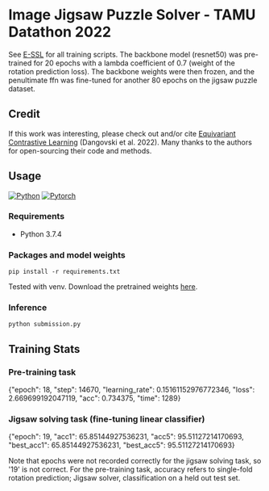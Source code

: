 # Image Jigsaw Puzzle Solver - TAMU Datathon 2022

See [E-SSL](https://github.com/rdangovs/essl/tree/main/imagenet/simclr) for all training scripts. The backbone model (resnet50) was pre-trained for 20 epochs with a lambda coefficient of 0.7 (weight of the rotation prediction loss). The backbone weights were then frozen, and the penultimate ffn was fine-tuned for another 80 epochs on the jigsaw puzzle dataset.

## Credit

If this work was interesting, please check out and/or cite [Equivariant Contrastive Learning](http://super-ms.mit.edu/essl.html) (Dangovski et al. 2022). Many thanks to the authors for open-sourcing their code and methods.

## Usage

[![Python](https://img.shields.io/badge/python-3.7.4-blue?logo=python&logoColor=FED643)](https://www.python.org/downloads/release/python-374/)
[![Pytorch](https://img.shields.io/badge/pytorch-1.12.1-red?logo=pytorch)](https://pytorch.org/get-started/previous-versions/)

### Requirements
* Python 3.7.4

### Packages and model weights
```
pip install -r requirements.txt
```
Tested with venv. Download the pretrained weights [here](https://drive.google.com/file/d/1FkwXMzi5SZE5Rz_M1MWzMgrxcQlnHTPt/view?usp=sharing).

### Inference
```
python submission.py 
```
## Training Stats

### Pre-training task
{"epoch": 18, "step": 14670, "learning_rate": 0.15161152976772346, "loss": 2.669699192047119, "acc": 0.734375, "time": 1289}

### Jigsaw solving task (fine-tuning linear classifier)
{"epoch": 19, "acc1": 65.85144927536231, "acc5": 95.51127214170693, "best_acc1": 65.85144927536231, "best_acc5": 95.51127214170693}

Note that epochs were not recorded correctly for the jigsaw solving task, so '19' is not correct. For the pre-training task, accuracy refers to single-fold rotation prediction; Jigsaw solver, classification on a held out test set.
